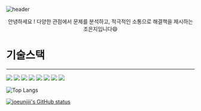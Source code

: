 ![header](https://capsule-render.vercel.app/api?type=waving&color=gradient&height=300&section=header&text=%20JOEUNJI%20README!%20)

<div align="center">안녕하세요 ! 다양한 관점에서 문제를 분석하고, 적극적인 소통으로 해결책을 제시하는</div>
<div align="center">조은지입니다😄</div>




# 기술스택 
--------------------------------------------------------------------------------------------------------
<p>
<img src="https://img.shields.io/badge/Python-3776AB?style=flat-square&logo=Python&logoColor=white"/> <img src="https://img.shields.io/badge/MySQL-4479A1?style=flat-square&logo=MySQL&logoColor=white"/> <img src="https://img.shields.io/badge/spring-6DB33F?style=flat-square&logo=spring&logoColor=white"/>  <img src="https://img.shields.io/badge/springboot-6DB33F?style=flat-square&logo=springboot&logoColor=white"/>  <img src="https://img.shields.io/badge/springboot-6DB33F?style=flat-square&logo=springsecurity&logoColor=white"/> <img src="https://img.shields.io/badge/docker-2496ED?style=flat-square&logo=docker&logoColor=white"/> <img src="https://img.shields.io/badge/github-181717?style=flat-square&logo=github&logoColor=white"/> <img src="https://img.shields.io/badge/intellijidea-000000?style=flat-square&logo=intellijidea&logoColor=white"/>
</p>

<!-- 사용한 언어 순위 카드 -->
![Top Langs](https://github-readme-stats.vercel.app/api/top-langs/?username=joeunjiii&layout=compact&theme=algolia)

<!-- GitHub Status Card -->
[![joeunjiii's GitHub status](https://github-readme-stats.vercel.app/api?username=joeunjiii&show_icons=true&theme=tokyonight)](https://github.com/joeunjiii/github-readme-stats)





